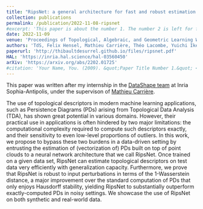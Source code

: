 ```yaml
---
title: "RipsNet: a general architecture for fast and robust estimation of the persistent homology of point clouds"
collection: publications
permalink: /publication/2022-11-08-ripsnet
#excerpt: 'This paper is about the number 1. The number 2 is left for future work.'
date: 2022-11-09
venue: 'Proceedings of Topological, Algebraic, and Geometric Learning Workshops'
authors: 'TdS, Felix Hensel, Mathieu Carrière, Théo Lacombe, Yuichi Ike, Hiroaki Kurihara, Marc Glisse and Frédéric Chazal'
paperurl: 'http://thibaultdesurrel.github.io/files/ripsnet.pdf'
HAL: 'https://inria.hal.science/hal-03560450'
arXiv: 'https://arxiv.org/abs/2202.01725'
#citation: 'Your Name, You. (2009). &quot;Paper Title Number 1.&quot; <i>Journal 1</i>. 1(1).'
---
```



This paper was written after my internship in the [DataShape team](https://team.inria.fr/datashape/) at Inria Sophia-Antipolis, under the supervison of [Mathieu Carrière](https://www-sop.inria.fr/members/Mathieu.Carriere).

The use of topological descriptors in modern machine learning applications, such as Persistence Diagrams (PDs) arising from Topological Data Analysis (TDA), has shown great potential in various domains. However, their practical use in applications is often hindered by two major limitations: the computational complexity required to compute such descriptors exactly, and their sensitivity to even low-level proportions of outliers. In this work, we propose to bypass these two burdens in a data-driven setting by entrusting the estimation of (vectorization of) PDs built on top of point clouds to a neural network architecture that we call RipsNet. Once trained on a given data set, RipsNet can estimate topological descriptors on test data very efficiently with generalization capacity. Furthermore, we prove that RipsNet is robust to input perturbations in terms of the 1-Wasserstein distance, a major improvement over the standard computation of PDs that only enjoys Hausdorff stability, yielding RipsNet to substantially outperform exactly-computed PDs in noisy settings. We showcase the use of RipsNet on both synthetic and real-world data.

